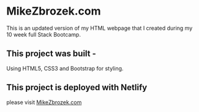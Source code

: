 # MikeZbrozek.com

This is an updated version of my HTML webpage that I created during my 10 week full Stack Bootcamp.

## This project was built -

Using HTML5, CSS3 and Bootstrap for styling.

## This project is deployed with Netlify

please visit [MikeZbrozek.com](https://www.MikeZbrozek.com)
